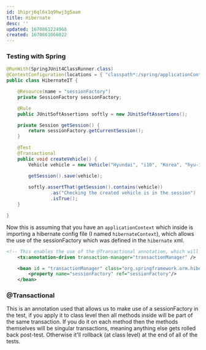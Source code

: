 ```yaml
---
id: 1hiprj6ql6x1q9hwj3g5aam
title: Hibernate
desc: ''
updated: 1670861224968
created: 1670861066022
---
```



### Testing with Spring
```Java
@RunWith(SpringJUnit4ClassRunner.class)
@ContextConfiguration(locations = { "classpath*:/spring/applicationContext.xml" })
public class HibernateIT {

    @Resource(name = "sessionFactory")
    private SessionFactory sessionFactory;

    @Rule
    public JUnitSoftAssertions softly = new JUnitSoftAssertions();

    private Session getSession() {
        return sessionFactory.getCurrentSession();
    }

    @Test
    @Transactional
    public void createVehicle() {
        Vehicle vehicle = new Vehicle("Hyundai", "i10", "Korea", "hyu-i10", 30);

        getSession().save(vehicle);
        
        softly.assertThat(getSession().contains(vehicle))
                .as("Checking the created vehicle is in the session")
                .isTrue();
    }

}
```
Now this is assuming that you have an `applicationContext` which inside is importing a hibernate config file (I named `hibernateContext`), which allows the use of the sessionFactory which was defined in the `hibernate` xml.
```XML
<!-- This enables the use of the @Transactional annotation, which will be relevant for reusable testing and in later tutorials -->
    <tx:annotation-driven transaction-manager="transactionManager" />

    <bean id = "transactionManager" class="org.springframework.orm.hibernate4.HibernateTransactionManager">
        <property name="sessionFactory" ref="sessionFactory"/>
    </bean>
```

### @Transactional
This is an annotation used that allows us to make use of a sessionFactory in the test, if you apply it to class level then all methods inside will be part of the same transaction. 
If you do it on each method then the methods themselves will be singular transactions, meaning anything else gets rolled back post-test.
Otherwise it'll rollback (at class level) at the end of all of the tests.